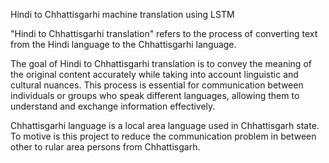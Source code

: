Hindi to Chhattisgarhi machine translation using LSTM

"Hindi to Chhattisgarhi translation" refers to the process of converting text from the Hindi language to the Chhattisgarhi language. 

The goal of Hindi to Chhattisgarhi translation is to convey the meaning of the original content accurately while taking into account linguistic and cultural nuances. This process is essential for communication between individuals or groups who speak different languages, allowing them to understand and exchange information effectively.

Chhattisgarhi language is a local area language used in Chhattisgarh state. To motive is this project to reduce the communication problem in between other to rular area persons from Chhattisgarh. 
